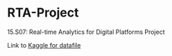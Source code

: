# RTA-Project
15.S07: Real-time Analytics for Digital Platforms Project

Link to [Kaggle for datafile]("https://www.kaggle.com/datasets/brllrb/uber-and-lyft-dataset-boston-ma")
